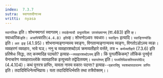 ```yaml
---
index:  7.3.7
sutra:  स्वागतादीनाञ्च
vritti:  nyasa
---
```


`स्वागतिकः` इति। शोभनमागतं स्वागतम्। `तदाहेत्यादौ प्रभूतादिब्य उपसंख्यानम्` (वा.483) इति `क्। `स्वाध्वरिकः` इति। अत्रापि `चरति` (4.4.8) इति `क्। शोभनोऽध्वरः स्वध्वरः। `स्वाङ्गिः` इत्यादि। `स्वाङ्गिर्ण्याडिः` इति। `अत इङ्` (4.1.95)। शोभनान्यङ्गान्यस्य स्वङ्गः, विगतान्यङ्गान्यस्य व्यङ्गः, विगतोऽडोऽस्य व्यङः। व्यवहरणं व्यवहारः, भावे घञ्। ननु च व्यवहारशब्दोऽयं क्रमव्यतीहारे वर्त्तते, तत्र `न कर्मव्यतीहारे` (7.3.6) इति प्रतिषेधः सिद्धः, तत् कस्मादिह पठ्यते? इत्याह--`व्यवहारशब्दोऽयम्` इति। किं पुनर्लौकिकम्? लौकिकं पुनर्वृत्तं येनाचारेण व्यवहाराल्लोके व्यावहारिक इत्युच्यते तद्वेदितव्यम्। `स्वापतेयम्` इति। `पथ्यतिथिवसतिस्वपतेढैञ्` (4.4.104)। कथं पुनरत्र प्राप्तिः, यावता नास्य वकारः पदन्तः? इत्याह--`द्बारादिषु स्वशब्दपाठादस्य प्राप्तिः` इति। तदादिविधिनेत्यभिप्रायः। यता तदादिविधिर्भवति तथा तत्रैवोक्तम्।।

